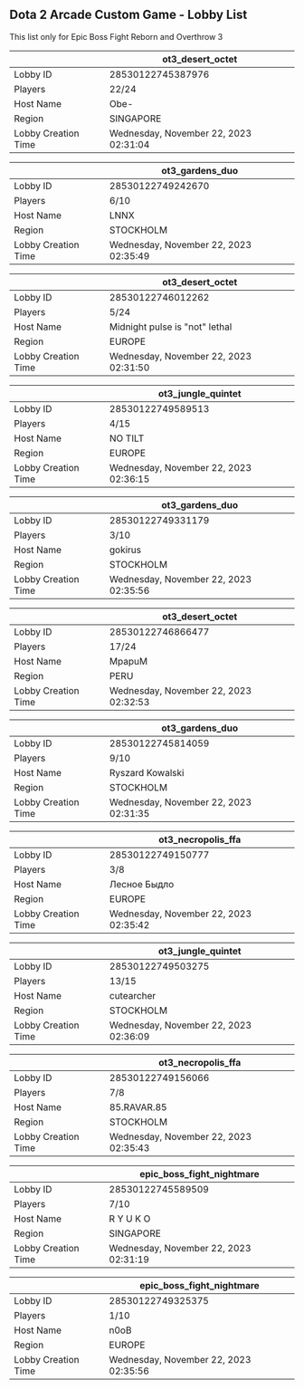 ## Dota 2 Arcade Custom Game - Lobby List

This list only for Epic Boss Fight Reborn and Overthrow 3

|  | ot3_desert_octet |
| ------ | ------ |
| Lobby ID | 28530122745387976 |
| Players | 22/24 |
| Host Name | Obe- |
| Region | SINGAPORE |
| Lobby Creation Time | Wednesday, November 22, 2023 02:31:04 |


|  | ot3_gardens_duo |
| ------ | ------ |
| Lobby ID | 28530122749242670 |
| Players | 6/10 |
| Host Name | LNNX |
| Region | STOCKHOLM |
| Lobby Creation Time | Wednesday, November 22, 2023 02:35:49 |


|  | ot3_desert_octet |
| ------ | ------ |
| Lobby ID | 28530122746012262 |
| Players | 5/24 |
| Host Name | Midnight pulse is "not" lethal |
| Region | EUROPE |
| Lobby Creation Time | Wednesday, November 22, 2023 02:31:50 |


|  | ot3_jungle_quintet |
| ------ | ------ |
| Lobby ID | 28530122749589513 |
| Players | 4/15 |
| Host Name | NO TILT |
| Region | EUROPE |
| Lobby Creation Time | Wednesday, November 22, 2023 02:36:15 |


|  | ot3_gardens_duo |
| ------ | ------ |
| Lobby ID | 28530122749331179 |
| Players | 3/10 |
| Host Name | gokirus |
| Region | STOCKHOLM |
| Lobby Creation Time | Wednesday, November 22, 2023 02:35:56 |


|  | ot3_desert_octet |
| ------ | ------ |
| Lobby ID | 28530122746866477 |
| Players | 17/24 |
| Host Name | MpapuM |
| Region | PERU |
| Lobby Creation Time | Wednesday, November 22, 2023 02:32:53 |


|  | ot3_gardens_duo |
| ------ | ------ |
| Lobby ID | 28530122745814059 |
| Players | 9/10 |
| Host Name | Ryszard Kowalski |
| Region | STOCKHOLM |
| Lobby Creation Time | Wednesday, November 22, 2023 02:31:35 |


|  | ot3_necropolis_ffa |
| ------ | ------ |
| Lobby ID | 28530122749150777 |
| Players | 3/8 |
| Host Name | Лесное Быдло |
| Region | EUROPE |
| Lobby Creation Time | Wednesday, November 22, 2023 02:35:42 |


|  | ot3_jungle_quintet |
| ------ | ------ |
| Lobby ID | 28530122749503275 |
| Players | 13/15 |
| Host Name | cutearcher |
| Region | STOCKHOLM |
| Lobby Creation Time | Wednesday, November 22, 2023 02:36:09 |


|  | ot3_necropolis_ffa |
| ------ | ------ |
| Lobby ID | 28530122749156066 |
| Players | 7/8 |
| Host Name | 85.RAVAR.85 |
| Region | STOCKHOLM |
| Lobby Creation Time | Wednesday, November 22, 2023 02:35:43 |


|  | epic_boss_fight_nightmare |
| ------ | ------ |
| Lobby ID | 28530122745589509 |
| Players | 7/10 |
| Host Name | R Y U K O |
| Region | SINGAPORE |
| Lobby Creation Time | Wednesday, November 22, 2023 02:31:19 |


|  | epic_boss_fight_nightmare |
| ------ | ------ |
| Lobby ID | 28530122749325375 |
| Players | 1/10 |
| Host Name | n0oB |
| Region | EUROPE |
| Lobby Creation Time | Wednesday, November 22, 2023 02:35:56 |


